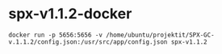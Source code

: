 # spx-v1.1.2-docker
 
```docker run -p 5656:5656 -v /home/ubuntu/projektit/SPX-GC-v.1.1.2/config.json:/usr/src/app/config.json spx-v1.1.2```